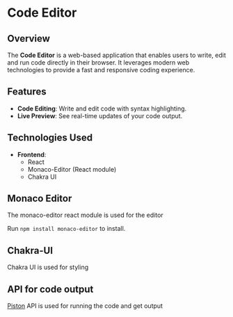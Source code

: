 # Code Editor

## Overview

The **Code Editor** is a web-based application that enables users to write, edit and run code directly in their browser. It leverages modern web technologies to provide a fast and responsive coding experience.

## Features

- **Code Editing**: Write and edit code with syntax highlighting.
- **Live Preview**: See real-time updates of your code output.


## Technologies Used

- **Frontend**:
  - React
  - Monaco-Editor (React module)
  - Chakra UI
    
    
## Monaco Editor

The monaco-editor react module is used for the editor

Run `npm install monaco-editor` to install.


## Chakra-UI

Chakra UI is used for styling



## API for code output

[Piston]("https://emkc.org/api/v2/piston") API is used for running the code and get output
